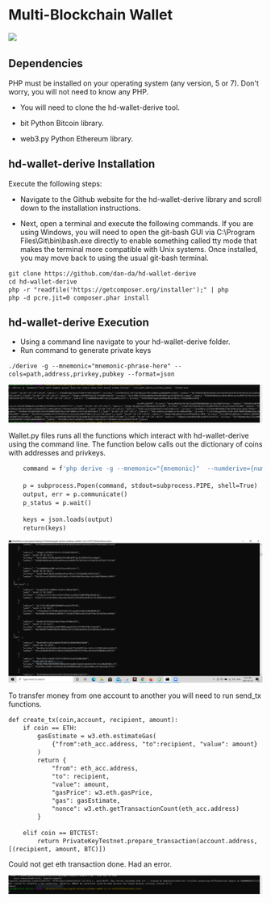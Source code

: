 # Multi-Blockchain Wallet

![](Images/newtons-coin-cradle.jpg)




## Dependencies
PHP must be installed on your operating system (any version, 5 or 7). Don't worry, you will not need to know any PHP.

* You will need to clone the hd-wallet-derive tool.

* bit Python Bitcoin library.

* web3.py Python Ethereum library.

## hd-wallet-derive Installation

Execute the following steps:

* Navigate to the Github website for the hd-wallet-derive library and scroll down to the installation instructions.

* Next, open a terminal and execute the following commands. If you are using Windows, you will need to open the git-bash GUI via C:\Program Files\Git\bin\bash.exe directly to enable something called tty mode that makes the terminal more compatible with Unix systems. Once installed, you may move back to using the usual git-bash terminal.
```
git clone https://github.com/dan-da/hd-wallet-derive
cd hd-wallet-derive
php -r "readfile('https://getcomposer.org/installer');" | php
php -d pcre.jit=0 composer.phar install
```

## hd-wallet-derive Execution

* Using a command line navigate to your hd-wallet-derive folder.
* Run command to generate private keys

```
./derive -g --mnemonic="mnemonic-phrase-here" --cols=path,address,privkey,pubkey --format=json
```

![](images/homework13.PNG) 

Wallet.py files runs all the functions which interact with hd-wallet-derive using the command line. The function below calls out the dictionary of coins with addresses and privkeys.

```def derive_wallets(mnemonic, coin, numderive):
    command = f'php derive -g --mnemonic="{mnemonic}"  --numderive={numderive} --coin={coin} --cols=path,address,privkey,pubkey --format=json'

    p = subprocess.Popen(command, stdout=subprocess.PIPE, shell=True)
    output, err = p.communicate()
    p_status = p.wait()

    keys = json.loads(output)
    return(keys)
  ```

![](images/homework7.PNG) 

To transfer money from one account to another you will need to run send_tx functions.

```
def create_tx(coin,account, recipient, amount):
    if coin == ETH: 
        gasEstimate = w3.eth.estimateGas(
            {"from":eth_acc.address, "to":recipient, "value": amount}
        )
        return { 
            "from": eth_acc.address,
            "to": recipient,
            "value": amount,
            "gasPrice": w3.eth.gasPrice,
            "gas": gasEstimate,
            "nonce": w3.eth.getTransactionCount(eth_acc.address)
        }
    
    elif coin == BTCTEST:
        return PrivateKeyTestnet.prepare_transaction(account.address, [(recipient, amount, BTC)])
```

Could not get eth transaction done. Had an error.

![](images/homework15.PNG) 